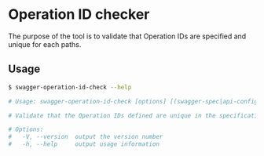 # Operation ID checker

The purpose of the tool is to validate that Operation IDs are specified and unique for each paths.

## Usage

```bash
$ swagger-operation-id-check --help

# Usage: swagger-operation-id-check [options] [(swagger-spec|api-configuration|npm-package|glob)...]

# Validate that the Operation IDs defined are unique in the specification

# Options:
#   -V, --version  output the version number
#   -h, --help     output usage information
```
